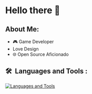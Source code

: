 # Hello there 👋

## About Me:
- 🎮 Game Developer
- Love Design
- 🌐 Open Source Aficionado

## 🛠 &nbsp;Languages and Tools :
[![Languages and Tools](https://skillicons.dev/icons?i=go,ts,cs,rust,js,ruby,godot,php,symfony,crystal,lua,linux,docker,azure,neovim,vim)](https://skillicons.dev)
